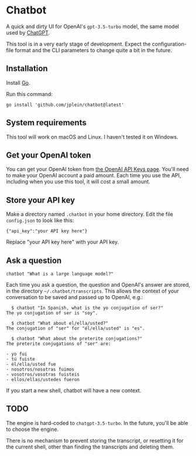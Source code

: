 # Chatbot

A quick and dirty UI for OpenAI's `gpt-3.5-turbo` model, the same model used by [ChatGPT](https://openai.com/blog/chatgpt).

This tool is in a very early stage of development. Expect the configuration-file format and the CLI parameters to change quite a bit in the future.

## Installation

Install [Go](https://go.dev/doc/install).

Run this command:

```
go install 'github.com/jplein/chatbot@latest'
```

## System requirements

This tool will work on macOS and Linux. I haven't tested it on Windows.

## Get your OpenAI token

You can get your OpenAI token from [the OpenAI API Keys page](https://platform.openai.com/account/api-keys). You'll need to make your OpenAI account a paid amount. Each time you use the API, including when you use this tool, it will cost a small amount.

## Store your API key

Make a directory named `.chatbot` in your home directory. Edit the file `config.json` to look like this:

```
{"api_key":"your API key here"}
```

Replace "your API key here" with your API key.

## Ask a question

```
chatbot "What is a large language model?"
```

Each time you ask a question, the question and OpenAI's answer are stored, in the directory `~/.chatbot/transcripts`. This allows the context of your conversation to be saved and passed up to OpenAI, e.g.:

```
  $ chatbot "In Spanish, what is the yo conjugation of ser?"
The yo conjugation of ser is "soy".

  $ chatbot "What about el/ella/usted?"
The conjugation of "ser" for "él/ella/usted" is "es".

  $ chatbot "What about the preterite conjugations?"
The preterite conjugations of "ser" are:

- yo fui
- tú fuiste
- él/ella/usted fue
- nosotros/nosotras fuimos
- vosotros/vosotras fuisteis
- ellos/ellas/ustedes fueron
```

If you start a new shell, chatbot will have a new context.

## TODO

The engine is hard-coded to `chatgpt-3.5-turbo`. In the future, you'll be able to choose the engine.

There is no mechanism to prevent storing the transcript, or resetting it for the current shell, other than finding the transcripts and deleting them.